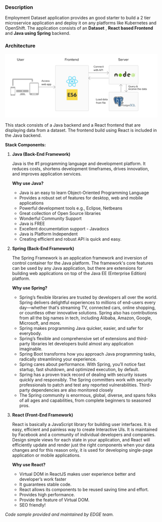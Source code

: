 ### Description

Employment Dataset application provides an good starter to build a 2 tier microservice application and deploy it on any platforms like Kubernetes and OpenShift. The application consists of an **Dataset** , **React based Frontend** and **Java using Spring** backend.

### Architecture

![architecture](_images/arch.png)


This stack consists of a Java backend and a React frontend that are displaying data from a dataset. The frontend build using React is included in the Java backend. 

**Stack Components:**

1. **Java (Back-End Framework)**

   Java is the #1 programming language and development platform. It reduces costs, shortens development timeframes, drives innovation, and improves application services.

   **Why use Java?**

   - Java is an easy to learn Object-Oriented Programming Language
   - Provides a robust set of features for desktop, web and mobile applications
   - Powerful development tools e.g., Eclipse, Netbeans
   - Great collection of Open Source libraries
   - Wonderful Community Support
   - Java is FREE
   - Excellent documentation support - Javadocs
   - Java is Platform Independent
   - Creating efficient and robust API is quick and easy.

2. **Spring (Back-End Framework)**

   The Spring Framework is an application framework and inversion of control container for the Java platform. The framework's core features can be used by any Java application, but there are extensions for building web applications on top of the Java EE (Enterprise Edition) platform.

   **Why use Spring?**

   - Spring’s flexible libraries are trusted by developers all over the world. Spring delivers delightful experiences to millions of end-users every day—whether that’s streaming TV, connected cars, online shopping, or countless other innovative solutions. Spring also has contributions from all the big names in tech, including Alibaba, Amazon, Google, Microsoft, and more.
   - Spring makes programming Java quicker, easier, and safer for everybody.
   - Spring’s flexible and comprehensive set of extensions and third-party libraries let developers build almost any application imaginable.
   - Spring Boot transforms how you approach Java programming tasks, radically streamlining your experience. 
   - Spring cares about performance. With Spring, you’ll notice fast startup, fast shutdown, and optimized execution, by default.
   - Spring has a proven track record of dealing with security issues quickly and responsibly. The Spring committers work with security professionals to patch and test any reported vulnerabilities. Third-party dependencies are also monitored closely
   - The Spring community is enormous, global, diverse, and spans folks of all ages and capabilities, from complete beginners to seasoned pros.

2. **React (Front-End Framework)**

   React is basically a JavaScript library for building user interfaces. It is easy, efficient and painless way to create Interactive UIs. It is maintained by Facebook and a community of individual developers and companies. Design simple views for each state in your application, and React will efficiently update and render just the right components when your data changes and for this reason only, it is used for developing single-page application or mobile applications.

   **Why use React?**

   - Virtual DOM in ReactJS makes user experience better and developer’s work faster
   - It guarantees stable code.
   - React allows its components to be reused saving time and effort.
   - Provides high performance.
   - Provide the feature of Virtual DOM.
   - SEO friendly!


*Code sample provided and maintained by EDGE team.*